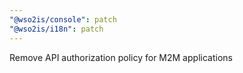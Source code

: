 ```yaml
---
"@wso2is/console": patch
"@wso2is/i18n": patch
---
```


Remove API authorization policy for M2M applications

